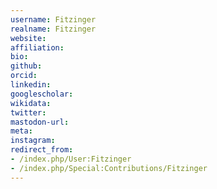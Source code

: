 ```yaml
---
username: Fitzinger
realname: Fitzinger
website: 
affiliation: 
bio: 
github: 
orcid: 
linkedin: 
googlescholar: 
wikidata: 
twitter: 
mastodon-url: 
meta:
instagram:
redirect_from:
- /index.php/User:Fitzinger
- /index.php/Special:Contributions/Fitzinger
---
```

